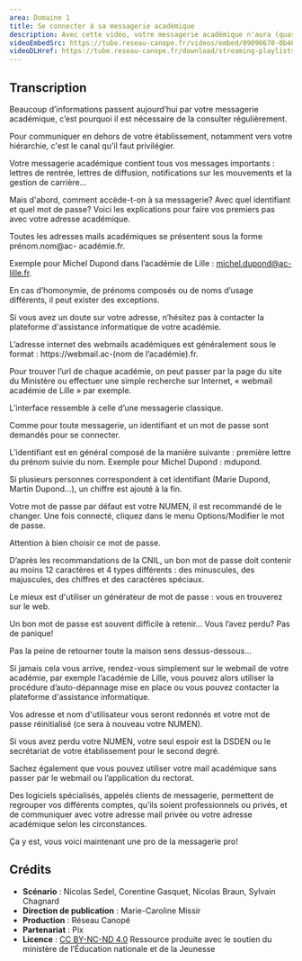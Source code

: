 ```yaml
---
area: Domaine 1
title: Se connecter à sa messagerie académique
description: Avec cette vidéo, votre messagerie académique n'aura (quasiment) plus de secret pour vous !
videoEmbedSrc: https://tube.reseau-canope.fr/videos/embed/09090670-0b40-478d-86b7-383451e602e8
videoDLHref: https://tube.reseau-canope.fr/download/streaming-playlists/hls/videos/09090670-0b40-478d-86b7-383451e602e8-1080-fragmented.mp4
---
```


## Transcription

Beaucoup d’informations passent aujourd’hui par votre messagerie académique, c’est
pourquoi il est nécessaire de la consulter régulièrement.

Pour communiquer en dehors de votre établissement, notamment vers votre hiérarchie,
c'est le canal qu'il faut privilégier.

Votre messagerie académique contient tous vos messages importants : lettres de rentrée,
lettres de diffusion, notifications sur les mouvements et la gestion de carrière...

Mais d'abord, comment accède-t-on à sa messagerie? Avec quel identifiant et quel mot de
passe? Voici les explications pour faire vos premiers pas avec votre adresse académique.

Toutes les adresses mails académiques se présentent sous la forme prénom.nom@ac-
académie.fr.

Exemple pour Michel Dupond dans l’académie de Lille : michel.dupond@ac-lille.fr.

En cas d’homonymie, de prénoms composés ou de noms d’usage différents, il peut exister
des exceptions.

Si vous avez un doute sur votre adresse, n’hésitez pas à contacter la plateforme d'assistance
informatique de votre académie.

L’adresse internet des webmails académiques est généralement sous le format :
https://webmail.ac-(nom de l’académie).fr.

Pour trouver l’url de chaque académie, on peut passer par la page du site du Ministère ou
effectuer une simple recherche sur Internet, « webmail académie de Lille » par exemple.

L’interface ressemble à celle d’une messagerie classique.

Comme pour toute messagerie, un identifiant et un mot de passe sont demandés pour se
connecter.

L’identifiant est en général composé de la manière suivante : première lettre du prénom
suivie du nom. Exemple pour Michel Dupond : mdupond.


Si plusieurs personnes correspondent à cet identifiant (Marie Dupond, Martin Dupond...), un
chiffre est ajouté à la fin.

Votre mot de passe par défaut est votre NUMEN, il est recommandé de le changer. Une fois
connecté, cliquez dans le menu Options/Modifier le mot de passe.

Attention à bien choisir ce mot de passe.

D’après les recommandations de la CNIL, un bon mot de passe doit contenir au moins 12
caractères et 4 types différents : des minuscules, des majuscules, des chiffres et des
caractères spéciaux.

Le mieux est d'utiliser un générateur de mot de passe : vous en trouverez sur le web.

Un bon mot de passe est souvent difficile à retenir... Vous l’avez perdu? Pas de panique!

Pas la peine de retourner toute la maison sens dessus-dessous...

Si jamais cela vous arrive, rendez-vous simplement sur le webmail de votre académie, par
exemple l’académie de Lille, vous pouvez alors utiliser la procédure d’auto-dépannage mise
en place ou vous pouvez contacter la plateforme d'assistance informatique.

Vos adresse et nom d'utilisateur vous seront redonnés et votre mot de passe réinitialisé (ce
sera à nouveau votre NUMEN).

Si vous avez perdu votre NUMEN, votre seul espoir est la DSDEN ou le secrétariat de votre
établissement pour le second degré.

Sachez également que vous pouvez utiliser votre mail académique sans passer par le
webmail ou l’application du rectorat.

Des logiciels spécialisés, appelés clients de messagerie, permettent de regrouper vos
différents comptes, qu’ils soient professionnels ou privés, et de communiquer avec votre
adresse mail privée ou votre adresse académique selon les circonstances.

Ça y est, vous voici maintenant une pro de la messagerie pro!

## Crédits

- **Scénario** : Nicolas Sedel, Corentine Gasquet, Nicolas Braun, Sylvain Chagnard
- **Direction de publication** : Marie-Caroline Missir
- **Production** : Réseau Canopé
- **Partenariat** : Pix
- **Licence** : [CC BY-NC-ND 4.0](https://creativecommons.org/licenses/by-nc-nd/4.0/deed.fr)
Ressource produite avec le soutien du ministère de l’Éducation nationale et de la Jeunesse
